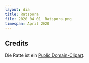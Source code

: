```yaml
---
layout: dia
title: Ratspora
file: 2020_04_01__Ratspora.png
timespan: April 2020
---
```


## Credits

Die Ratte ist ein [Public Domain-Clipart](https://web.archive.org/web/20200331222923/https://freesvg.org/rat-sitting-up).

